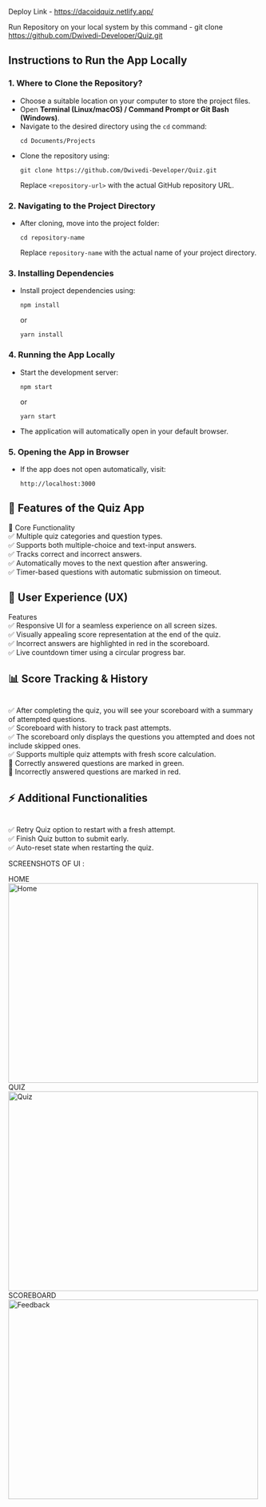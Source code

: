 Deploy Link - https://dacoidquiz.netlify.app/

Run Repository on your local system by this command - git clone https://github.com/Dwivedi-Developer/Quiz.git

<h2>Instructions to Run the App Locally</h2>

<h3>1. Where to Clone the Repository?</h3>
<ul>
  <li>Choose a suitable location on your computer to store the project files.</li>
  <li>Open <strong>Terminal (Linux/macOS) / Command Prompt or Git Bash (Windows)</strong>.</li>
  <li>Navigate to the desired directory using the <code>cd</code> command:
    <pre><code>cd Documents/Projects</code></pre>
  </li>
  <li>Clone the repository using:
    <pre><code>git clone https://github.com/Dwivedi-Developer/Quiz.git</code></pre>
    Replace <code>&lt;repository-url&gt;</code> with the actual GitHub repository URL.
  </li>
</ul>

<h3>2. Navigating to the Project Directory</h3>
<ul>
  <li>After cloning, move into the project folder:
    <pre><code>cd repository-name</code></pre>
    Replace <code>repository-name</code> with the actual name of your project directory.
  </li>
</ul>

<h3>3. Installing Dependencies</h3>
<ul>
  <li>Install project dependencies using:
    <pre><code>npm install</code></pre>
    or  
    <pre><code>yarn install</code></pre>
  </li>
</ul>

<h3>4. Running the App Locally</h3>
<ul>
  <li>Start the development server:
    <pre><code>npm start</code></pre>
    or  
    <pre><code>yarn start</code></pre>
  </li>
  <li>The application will automatically open in your default browser.</li>
</ul>

<h3>5. Opening the App in Browser</h3>
<ul>
  <li>If the app does not open automatically, visit:
    <pre><code>http://localhost:3000</code></pre>
  </li>
</ul>


<h2>📌 Features of the Quiz App</h2>

🎯 Core Functionality<br>
✅ Multiple quiz categories and question types.<br>
✅ Supports both multiple-choice and text-input answers.<br>
✅ Tracks correct and incorrect answers.<br>
✅ Automatically moves to the next question after answering.<br>
✅ Timer-based questions with automatic submission on timeout.<br>

<h2>🎨 User Experience (UX)</h2> Features<br>
✅ Responsive UI for a seamless experience on all screen sizes.<br>
✅ Visually appealing score representation at the end of the quiz.<br>
✅ Incorrect answers are highlighted in red in the scoreboard.<br>
✅ Live countdown timer using a circular progress bar.<br>

<h2>📊 Score Tracking & History </h2><br>
✅ After completing the quiz, you will see your scoreboard with a summary of attempted questions.<br>
✅ Scoreboard with history to track past attempts.<br>
✅ The scoreboard only displays the questions you attempted and does not include skipped ones.<br>
✅ Supports multiple quiz attempts with fresh score calculation.<br>
🔹 Correctly answered questions are marked in green.<br>
🔻 Incorrectly answered questions are marked in red.<br>

<h2>⚡ Additional Functionalities</h2><br>
✅ Retry Quiz option to restart with a fresh attempt.<br>
✅ Finish Quiz button to submit early.<br>
✅ Auto-reset state when restarting the quiz.<br>


SCREENSHOTS OF UI :

HOME <br>
<img src="https://github.com/user-attachments/assets/5e4fe2ed-c56d-413b-a6a6-550b30b83c03" alt="Home" width="500" height="400"><br>
QUIZ <br>
<img src="https://github.com/user-attachments/assets/9f92eb70-83cf-486e-98be-4f73c76b899d" alt="Quiz" width="500" height="400"><br>
SCOREBOARD <br>
<img src="https://github.com/user-attachments/assets/83cea4af-8966-4aa0-be10-2509a7589c81" alt="Feedback" width="500" height="400">

